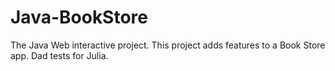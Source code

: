 # Java-BookStore
The Java Web interactive project.  This project adds features to a Book Store app.
Dad tests for Julia.
